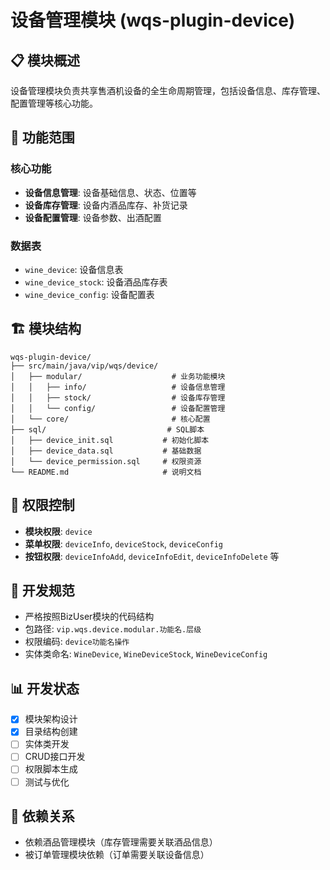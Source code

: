 # 设备管理模块 (wqs-plugin-device)

## 📋 模块概述

设备管理模块负责共享售酒机设备的全生命周期管理，包括设备信息、库存管理、配置管理等核心功能。

## 🎯 功能范围

### 核心功能
- **设备信息管理**: 设备基础信息、状态、位置等
- **设备库存管理**: 设备内酒品库存、补货记录  
- **设备配置管理**: 设备参数、出酒配置

### 数据表
- `wine_device`: 设备信息表
- `wine_device_stock`: 设备酒品库存表
- `wine_device_config`: 设备配置表

## 🏗 模块结构

```
wqs-plugin-device/
├── src/main/java/vip/wqs/device/
│   ├── modular/                    # 业务功能模块
│   │   ├── info/                   # 设备信息管理
│   │   ├── stock/                  # 设备库存管理
│   │   └── config/                 # 设备配置管理
│   └── core/                       # 核心配置
├── sql/                           # SQL脚本
│   ├── device_init.sql           # 初始化脚本
│   ├── device_data.sql           # 基础数据
│   └── device_permission.sql     # 权限资源
└── README.md                     # 说明文档
```

## 🔐 权限控制

- **模块权限**: `device`
- **菜单权限**: `deviceInfo`, `deviceStock`, `deviceConfig`
- **按钮权限**: `deviceInfoAdd`, `deviceInfoEdit`, `deviceInfoDelete` 等

## 🚀 开发规范

- 严格按照BizUser模块的代码结构
- 包路径: `vip.wqs.device.modular.功能名.层级`
- 权限编码: `device功能名操作`
- 实体类命名: `WineDevice`, `WineDeviceStock`, `WineDeviceConfig`

## 📊 开发状态

- [x] 模块架构设计
- [x] 目录结构创建
- [ ] 实体类开发
- [ ] CRUD接口开发
- [ ] 权限脚本生成
- [ ] 测试与优化

## 🔗 依赖关系

- 依赖酒品管理模块（库存管理需要关联酒品信息）
- 被订单管理模块依赖（订单需要关联设备信息） 